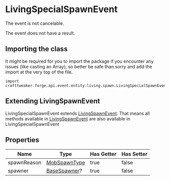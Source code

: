 # LivingSpecialSpawnEvent

The event is not cancelable.

The event does not have a result.

## Importing the class

It might be required for you to import the package if you encounter any issues (like casting an Array), so better be safe than sorry and add the import at the very top of the file.
```zenscript
import crafttweaker.forge.api.event.entity.living.spawn.LivingSpecialSpawnEvent;
```


## Extending LivingSpawnEvent

LivingSpecialSpawnEvent extends [LivingSpawnEvent](/forge/api/event/entity/living/spawn/LivingSpawnEvent). That means all methods available in [LivingSpawnEvent](/forge/api/event/entity/living/spawn/LivingSpawnEvent) are also available in LivingSpecialSpawnEvent

## Properties

|    Name     |                       Type                       | Has Getter | Has Setter |
|-------------|--------------------------------------------------|------------|------------|
| spawnReason | [MobSpawnType](/vanilla/api/entity/MobSpawnType) | true       | false      |
| spawner     | [BaseSpawner](/vanilla/api/world/BaseSpawner)?   | true       | false      |

